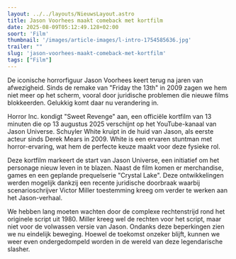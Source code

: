 ```yaml
---
layout: ../../layouts/NieuwsLayout.astro
title: Jason Voorhees maakt comeback met kortfilm
date: 2025-08-09T05:12:49.128+02:00
soort: 'Film'
thumbnail: '/images/article-images/l-intro-1754585636.jpg'
trailer: ""
slug: 'jason-voorhees-maakt-comeback-met-kortfilm'
tags: ["Film"]
---
```


De iconische horrorfiguur Jason Voorhees keert terug na jaren van afwezigheid.
Sinds de remake van "Friday the 13th" in 2009 zagen we hem niet meer op het
scherm, vooral door juridische problemen die nieuwe films blokkeerden. Gelukkig
komt daar nu verandering in.

Horror Inc. kondigt "Sweet Revenge" aan, een officiële kortfilm van 13 minuten
die op 13 augustus 2025 verschijnt op het YouTube-kanaal van Jason Universe.
Schuyler White kruipt in de huid van Jason, als eerste acteur sinds Derek Mears
in 2009. White is een ervaren stuntman met horror-ervaring, wat hem de perfecte
keuze maakt voor deze fysieke rol.

Deze kortfilm markeert de start van Jason Universe, een initiatief om het
personage nieuw leven in te blazen. Naast de film komen er merchandise, games en
een geplande prequelserie "Crystal Lake". Deze ontwikkelingen werden mogelijk
dankzij een recente juridische doorbraak waarbij scenarioschrijver Victor Miller
toestemming kreeg om verder te werken aan het Jason-verhaal.

We hebben lang moeten wachten door de complexe rechtenstrijd rond het originele
script uit 1980. Miller kreeg wel de rechten voor het script, maar niet voor de
volwassen versie van Jason. Ondanks deze beperkingen zien we nu eindelijk
beweging. Hoewel de toekomst onzeker blijft, kunnen we weer even ondergedompeld
worden in de wereld van deze legendarische slasher.